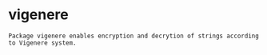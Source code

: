 # vigenere
    
    Package vigenere enables encryption and decrytion of strings according to Vigenere system.
